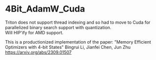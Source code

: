 # 4Bit_AdamW_Cuda
Triton does not support thread indexing and so had to move to Cuda for parallelized binary search support with quantization. 
<br>Will HIP'ify for AMD support.

This is a productionized implementation of the paper:
"Memory Efficient Optimizers with 4-bit States"
Bingrui Li, Jianfei Chen, Jun Zhu
https://arxiv.org/abs/2309.01507

